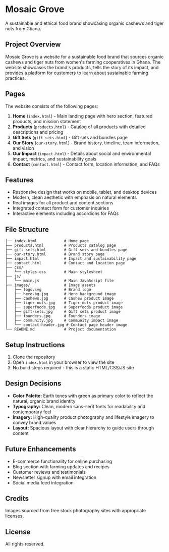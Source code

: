 # Mosaic Grove

A sustainable and ethical food brand showcasing organic cashews and tiger nuts from Ghana.

## Project Overview

Mosaic Grove is a website for a sustainable food brand that sources organic cashews and tiger nuts from women's farming cooperatives in Ghana. The website showcases the brand's products, tells the story of its impact, and provides a platform for customers to learn about sustainable farming practices.

## Pages

The website consists of the following pages:

1. **Home** (`index.html`) - Main landing page with hero section, featured products, and mission statement
2. **Products** (`products.html`) - Catalog of all products with detailed descriptions and pricing
3. **Gift Sets** (`gift-sets.html`) - Gift sets and bundles page
4. **Our Story** (`our-story.html`) - Brand history, timeline, team information, and vision
5. **Our Impact** (`impact.html`) - Details about social and environmental impact, metrics, and sustainability goals
6. **Contact** (`contact.html`) - Contact form, location information, and FAQs

## Features

- Responsive design that works on mobile, tablet, and desktop devices
- Modern, clean aesthetic with emphasis on natural elements
- Real images for all product and content sections
- Integrated contact form for customer inquiries
- Interactive elements including accordions for FAQs

## File Structure

```
├── index.html            # Home page
├── products.html         # Products catalog page
├── gift-sets.html        # Gift sets and bundles page
├── our-story.html        # Brand story page
├── impact.html           # Impact and sustainability page
├── contact.html          # Contact and location page
├── css/
│   └── styles.css        # Main stylesheet
├── js/
│   └── main.js           # Main JavaScript file
├── images/               # Image assets
│   ├── logo.svg          # Brand logo
│   ├── hero-bg.jpg       # Hero background image
│   ├── cashews.jpg       # Cashew product image
│   ├── tiger-nuts.jpg    # Tiger nuts product image
│   ├── superfoods.jpg    # Superfoods product image  
│   ├── gift-sets.jpg     # Gift sets product image
│   ├── founders.jpg      # Founders image
│   ├── community.jpg     # Community impact image
│   └── contact-header.jpg # Contact page header image
└── README.md             # Project documentation
```

## Setup Instructions

1. Clone the repository
2. Open `index.html` in your browser to view the site
3. No build steps required - this is a static HTML/CSS/JS site

## Design Decisions

- **Color Palette:** Earth tones with green as primary color to reflect the natural, organic brand identity
- **Typography:** Clean, modern sans-serif fonts for readability and contemporary feel
- **Imagery:** High-quality product photography and lifestyle imagery to convey brand values
- **Layout:** Spacious layout with clear hierarchy to guide users through content

## Future Enhancements

- E-commerce functionality for online purchasing
- Blog section with farming updates and recipes
- Customer reviews and testimonials
- Newsletter signup with email integration
- Social media feed integration

## Credits

Images sourced from free stock photography sites with appropriate licenses.

## License

All rights reserved. 